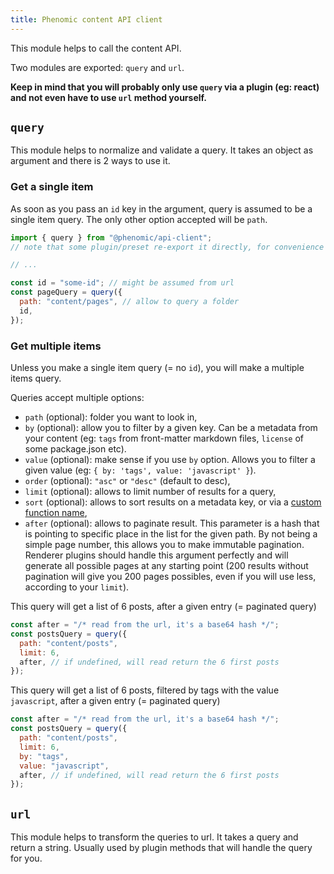 ```yaml
---
title: Phenomic content API client
---
```


This module helps to call the content API.

Two modules are exported: `query` and `url`.

**Keep in mind that you will probably only use `query` via a plugin (eg: react)
and not even have to use `url` method yourself.**

## `query`

This module helps to normalize and validate a query. It takes an object as
argument and there is 2 ways to use it.

### Get a single item

As soon as you pass an `id` key in the argument, query is assumed to be a single
item query. The only other option accepted will be `path`.

```js
import { query } from "@phenomic/api-client";
// note that some plugin/preset re-export it directly, for convenience

// ...

const id = "some-id"; // might be assumed from url
const pageQuery = query({
  path: "content/pages", // allow to query a folder
  id,
});
```

### Get multiple items

Unless you make a single item query (= no `id`), you will make a multiple items
query.

Queries accept multiple options:

- `path` (optional): folder you want to look in,
- `by` (optional): allow you to filter by a given key. Can be a metadata from
  your content (eg: `tags` from front-matter markdown files, `license` of some
  package.json etc).
- `value` (optional): make sense if you use `by` option. Allows you to filter a
  given value (eg: `{ by: 'tags', value: 'javascript' }`).
- `order` (optional): `"asc"` or `"desc"` (default to desc),
- `limit` (optional): allows to limit number of results for a query,
- `sort` (optional): allows to sort results on a metadata key, or via a
  [custom function name](https://phenomic.io/en/packages/core/docs/configuration/#dbsortfunctions),
- `after` (optional): allows to paginate result. This parameter is a hash that
  is pointing to specific place in the list for the given path. By not being a
  simple page number, this allows you to make immutable pagination. Renderer
  plugins should handle this argument perfectly and will generate all possible
  pages at any starting point (200 results without pagination will give you 200
  pages possibles, even if you will use less, according to your `limit`).

This query will get a list of 6 posts, after a given entry (= paginated query)

```js
const after = "/* read from the url, it's a base64 hash */";
const postsQuery = query({
  path: "content/posts",
  limit: 6,
  after, // if undefined, will read return the 6 first posts
});
```

This query will get a list of 6 posts, filtered by tags with the value
`javascript`, after a given entry (= paginated query)

```js
const after = "/* read from the url, it's a base64 hash */";
const postsQuery = query({
  path: "content/posts",
  limit: 6,
  by: "tags",
  value: "javascript",
  after, // if undefined, will read return the 6 first posts
});
```

## `url`

This module helps to transform the queries to url. It takes a query and return a
string. Usually used by plugin methods that will handle the query for you.
